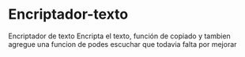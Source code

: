 # Encriptador-texto

Encriptador de texto
Encripta el texto, función de copiado y tambien agregue una funcion de podes escuchar que todavia falta por mejorar
